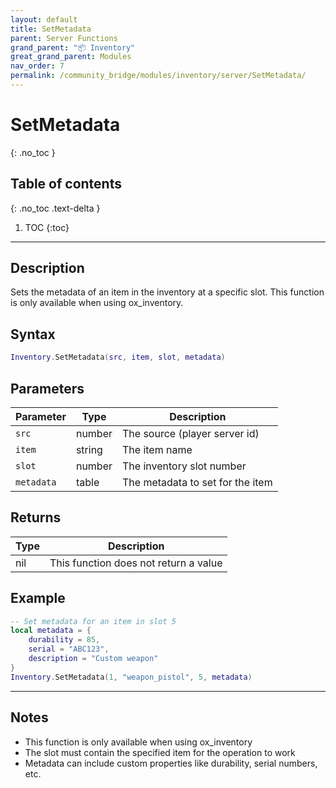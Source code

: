 ```yaml
---
layout: default
title: SetMetadata
parent: Server Functions
grand_parent: "📦 Inventory"
great_grand_parent: Modules
nav_order: 7
permalink: /community_bridge/modules/inventory/server/SetMetadata/
---
```


# SetMetadata
{: .no_toc }

## Table of contents
{: .no_toc .text-delta }

1. TOC
{:toc}

---

## Description

Sets the metadata of an item in the inventory at a specific slot. This function is only available when using ox_inventory.

## Syntax

```lua
Inventory.SetMetadata(src, item, slot, metadata)
```

## Parameters

| Parameter | Type | Description |
|-----------|------|-------------|
| `src` | number | The source (player server id) |
| `item` | string | The item name |
| `slot` | number | The inventory slot number |
| `metadata` | table | The metadata to set for the item |

## Returns

| Type | Description |
|------|-------------|
| nil | This function does not return a value |

## Example

```lua
-- Set metadata for an item in slot 5
local metadata = {
    durability = 85,
    serial = "ABC123",
    description = "Custom weapon"
}
Inventory.SetMetadata(1, "weapon_pistol", 5, metadata)
```

---

## Notes

- This function is only available when using ox_inventory
- The slot must contain the specified item for the operation to work
- Metadata can include custom properties like durability, serial numbers, etc.
